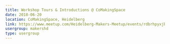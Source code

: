 ```yaml
---
title: Workshop Tours & Introductions @ CoMakingSpace
date: 2018-06-20
location: CoMakingSpace, Heidelberg
link: https://www.meetup.com/Heidelberg-Makers-Meetup/events/rdbrhpyxjbbc/
usergroup: makershd
type: usergroup
---
```

